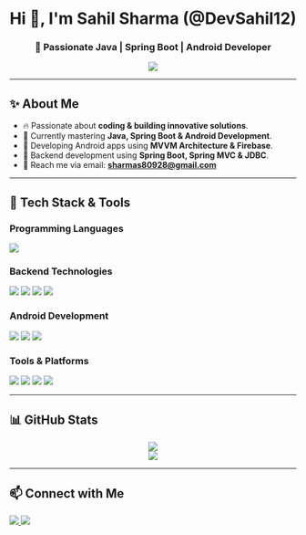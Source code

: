 <h1 align="center">Hi 👋, I'm Sahil Sharma (@DevSahil12)</h1>
<h3 align="center">🚀 Passionate Java | Spring Boot | Android Developer</h3>

<p align="center">
  <img src="https://readme-typing-svg.herokuapp.com?font=Fira+Code&weight=600&size=22&pause=1000&color=32CD32&center=true&width=650&lines=Full-Stack+Java+%26+Android+Developer;Building+Scalable+Backend+%26+Mobile+Solutions;Learning+%26+Exploring+New+Technologies" />
</p>

---

## ✨ **About Me**
- 🔥 Passionate about **coding & building innovative solutions**.  
- 🎯 Currently mastering **Java, Spring Boot & Android Development**.  
- 📱 Developing Android apps using **MVVM Architecture & Firebase**.  
- 🚀 Backend development using **Spring Boot, Spring MVC & JDBC**.  
- 📧 Reach me via email: **sharmas80928@gmail.com**  

---

## 🚀 **Tech Stack & Tools**  

### **Programming Languages**  
<p>
  <img src="https://img.shields.io/badge/Java-%23ED8B00.svg?style=for-the-badge&logo=openjdk&logoColor=white" />
</p>

### **Backend Technologies**  
<p>
  <img src="https://img.shields.io/badge/Spring%20Boot-%236DB33F.svg?style=for-the-badge&logo=springboot&logoColor=white" />
  <img src="https://img.shields.io/badge/Spring%20MVC-%236DB33F.svg?style=for-the-badge&logo=spring&logoColor=white" />
  <img src="https://img.shields.io/badge/JDBC-%23000000.svg?style=for-the-badge&logo=oracle&logoColor=white" />
  <img src="https://img.shields.io/badge/MySQL-%2300f.svg?style=for-the-badge&logo=mysql&logoColor=white" />
</p>

### **Android Development**  
<p>
  <img src="https://img.shields.io/badge/Android-%233DDC84.svg?style=for-the-badge&logo=android&logoColor=white" />
  <img src="https://img.shields.io/badge/MVVM-%230095D5.svg?style=for-the-badge&logo=android&logoColor=white" />
  <img src="https://img.shields.io/badge/Firebase-%23FFCA28.svg?style=for-the-badge&logo=firebase&logoColor=white" />
</p>

### **Tools & Platforms**  
<p>
  <img src="https://img.shields.io/badge/IntelliJ-%23000000.svg?style=for-the-badge&logo=intellij-idea&logoColor=white" />
  <img src="https://img.shields.io/badge/GitHub-%23181717.svg?style=for-the-badge&logo=github&logoColor=white" />
  <img src="https://img.shields.io/badge/Git-%23F05032.svg?style=for-the-badge&logo=git&logoColor=white" />
  <img src="https://img.shields.io/badge/Postman-%23FF6C37.svg?style=for-the-badge&logo=postman&logoColor=white" />
</p>

---

## 📊 **GitHub Stats**  
<p align="center">
  <img src="https://github-readme-streak-stats.herokuapp.com/?user=DevSahil12&theme=dark&hide_border=true" />
  <br>
  <img src="https://github-readme-stats.vercel.app/api/top-langs/?username=DevSahil12&layout=compact&theme=dark&hide_border=true" />
</p>

---

## 📫 **Connect with Me**  
<p>
  <a href="https://www.linkedin.com/in/mr-sahil-913976217/">
    <img src="https://img.shields.io/badge/LinkedIn-%230A66C2.svg?style=for-the-badge&logo=linkedin&logoColor=white" />
  </a>
  <a href="https://github.com/DevSahil12">
    <img src="https://img.shields.io/badge/GitHub-%23181717.svg?style=for-the-badge&logo=github&logoColor=white" />
  </a>
</p>

